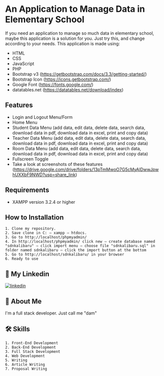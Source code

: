 
# An Application to Manage Data in Elementary School

If you need an application to manage so much data in elementary school, maybe this application is a solution for you. Just try this, and change according to your needs. This application is made using:
- HTML
- CSS
- JavaScript
- PHP
- Bootstrap v3 (https://getbootstrap.com/docs/3.3/getting-started/)
- Bootstrap Icon (https://icons.getbootstrap.com/)
- Google Font (https://fonts.google.com/)
- datatables.net (https://datatables.net/download/index)


## Features

- Login and Logout Menu/Form
- Home Menu
- Student Data Menu (add data, edit data, delete data, search data, download data in pdf, download data in excel, print and copy data)
- Teacher Data Menu (add data, edit data, delete data, search data, download data in pdf, download data in excel, print and copy data)
- Room Data Menu (add data, edit data, delete data, search data, download data in pdf, download data in excel, print and copy data)
- Fullscreen Toggle
- Take a look at screenshots of these features (https://drive.google.com/drive/folders/13pTmMwoO7G5cMyAlDwwJpwhUXXbF9NWD?usp=share_link)


## Requirements
- XAMPP version 3.2.4 or higher
## How to Installation
    1. Clone my repository.
    2. Save clone in C: ⇨ xampp ⇨ htdocs. 
    3. Go to http://localhost/phpmyadmin/
    4. In http://localhost/phpmyadmin/ click new ⇨ create database named "sdnkalibaru" ⇨ click import menu ⇨ choose file "sdnkalibaru.sql" in folder named sdnkalibaru ⇨ click the import button at the bottom
    5. Go to http://localhost/sdnkalibaru/ in your browser
    6. Ready to use
## 🔗 My Linkedin
[![linkedin](https://img.shields.io/badge/linkedin-0A66C2?style=for-the-badge&logo=linkedin&logoColor=white)](https://www.linkedin.com/in/pangeran-saddam-husain-2b5096207/)

## 🚀 About Me
I'm a full stack developer. Just call me "dam"
## 🛠 Skills
    1. Front-End Development
    2. Back-End Development
    3. Full Stack Development
    4. Web Development
    5. Writing
    6. Article Writing
    7. Proposal Writing

